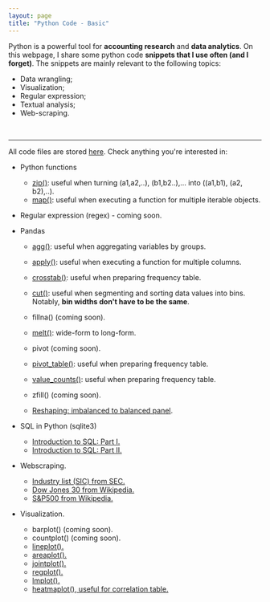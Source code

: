 ```yaml
---
layout: page
title: "Python Code - Basic"
---
```


Python is a powerful tool for **accounting research** and **data analytics**. 
On this webpage, I share some python code **snippets that I use often (and I forget)**. The snippets are mainly relevant to the following topics: 
* Data wrangling;
* Visualization;
* Regular expression;
* Textual analysis;
* Web-scraping.
<br/>


---
All code files are stored <a href="https://github.com/jaeyoonyu/jaeyoonyu.github.io/blob/main/_code" target="_blank">here</a>. Check anything you're interested in:

* Python functions
    * [zip()](https://nbviewer.org/github/jaeyoonyu/jaeyoonyu.github.io/blob/main/_code/function-zip.ipynb): useful when turning (a1,a2,..), (b1,b2..),... into ((a1,b1), (a2, b2),..). <br/>
    * [map()](https://nbviewer.org/github/jaeyoonyu/jaeyoonyu.github.io/blob/main/_code/function-map.ipynb): useful when executing a function for multiple iterable objects.<br/>
    
* Regular expression (regex) - coming soon.

* Pandas
    * [agg()](https://nbviewer.org/github/jaeyoonyu/jaeyoonyu.github.io/blob/main/_code/pandas-method-agg.ipynb): useful when aggregating variables by groups. <br/>
    * [apply()](https://nbviewer.org/github/jaeyoonyu/jaeyoonyu.github.io/blob/main/_code/pandas-method-apply.ipynb): useful when executing a function for multiple columns. <br/>
    * [crosstab()](https://nbviewer.org/github/jaeyoonyu/jaeyoonyu.github.io/blob/main/_code/pandas-method-crosstab.ipynb): useful when preparing frequency table. <br/>
    * [cut()](https://nbviewer.org/github/jaeyoonyu/jaeyoonyu.github.io/blob/main/_code/pandas-method-cut.ipynb): useful when segmenting and sorting data values into bins. Notably, **bin widths don't have to be the same**. <br/>
    * fillna() (coming soon).

    * [melt()](https://nbviewer.org/github/jaeyoonyu/jaeyoonyu.github.io/blob/main/_code/pandas-method-melt.ipynb): wide-form to long-form. <br/>
    * pivot (coming soon).
    * [pivot_table()](https://nbviewer.org/github/jaeyoonyu/jaeyoonyu.github.io/blob/main/_code/pandas-method-pivot_table.ipynb): useful when preparing frequency table. <br/>
    * [value_counts()](https://nbviewer.org/github/jaeyoonyu/jaeyoonyu.github.io/blob/main/_code/pandas-method-crosstab.ipynb): useful when preparing frequency table. <br/>
    * zfill() (coming soon).
    * [Reshaping: imbalanced to balanced panel](https://nbviewer.org/github/jaeyoonyu/jaeyoonyu.github.io/blob/main/_code/imbalanced-to-balanced-df.ipynb).<br/>
* SQL in Python (sqlite3)
    * [Introduction to SQL: Part I.](https://nbviewer.org/github/jaeyoonyu/jaeyoonyu.github.io/blob/main/_code/intro-to-sql-part1.ipynb)<br/>
    * [Introduction to SQL: Part II.](https://nbviewer.org/github/jaeyoonyu/jaeyoonyu.github.io/blob/main/_code/intro-to-sql-part2.ipynb)<br/>
* Webscraping.
    * [Industry list (SIC) from SEC.](https://nbviewer.org/github/jaeyoonyu/jaeyoonyu.github.io/blob/main/_code/sec-sic-classification.ipynb)<br/>
    * [Dow Jones 30 from Wikipedia.](https://nbviewer.org/github/jaeyoonyu/jaeyoonyu.github.io/blob/main/_code/DJ30.ipynb)<br/>
    * [S&P500 from Wikipedia.](https://raw.githack.com/jaeyoonyu/jaeyoonyu.github.io/main/_code/SP500.html)<br/>
* Visualization.
    * barplot() (coming soon).
    * countplot() (coming soon).
    * [lineplot().](https://nbviewer.org/github/jaeyoonyu/jaeyoonyu.github.io/blob/main/_code/visual-lineplot.ipynb)
    * [areaplot().](https://nbviewer.org/github/jaeyoonyu/jaeyoonyu.github.io/blob/main/_code/visual-areaplot.ipynb)
    * [jointplot().](https://nbviewer.org/github/jaeyoonyu/jaeyoonyu.github.io/blob/main/_code/visual-jointplot.ipynb)
    * [regplot().](https://nbviewer.org/github/jaeyoonyu/jaeyoonyu.github.io/blob/main/_code/visual-regplot.ipynb)
    * [lmplot().](https://nbviewer.org/github/jaeyoonyu/jaeyoonyu.github.io/blob/main/_code/visual-lmplot.ipynb)
    * [heatmaplot(), useful for correlation table.](https://nbviewer.org/github/jaeyoonyu/jaeyoonyu.github.io/blob/main/_code/visual-heatmap.ipynb)
